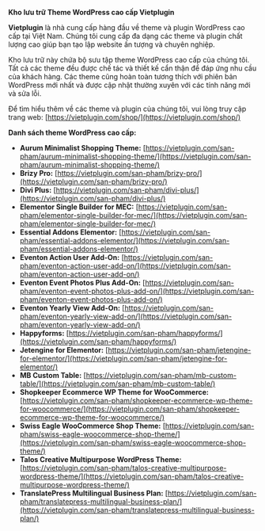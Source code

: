 **Kho lưu trữ Theme WordPress cao cấp Vietplugin**

**Vietplugin** là nhà cung cấp hàng đầu về theme và plugin WordPress cao cấp tại Việt Nam. Chúng tôi cung cấp đa dạng các theme và plugin chất lượng cao giúp bạn tạo lập website ấn tượng và chuyên nghiệp.

Kho lưu trữ này chứa bộ sưu tập theme WordPress cao cấp của chúng tôi. Tất cả các theme đều được chế tác và thiết kế cẩn thận để đáp ứng nhu cầu của khách hàng. Các theme cũng hoàn toàn tương thích với phiên bản WordPress mới nhất và được cập nhật thường xuyên với các tính năng mới và sửa lỗi.

Để tìm hiểu thêm về các theme và plugin của chúng tôi, vui lòng truy cập trang web: [https://vietplugin.com/shop/](https://vietplugin.com/shop/)

**Danh sách theme WordPress cao cấp:**

* **Aurum Minimalist Shopping Theme:** [https://vietplugin.com/san-pham/aurum-minimalist-shopping-theme/](https://vietplugin.com/san-pham/aurum-minimalist-shopping-theme/)
* **Brizy Pro:** [https://vietplugin.com/san-pham/brizy-pro/](https://vietplugin.com/san-pham/brizy-pro/)
* **Divi Plus:** [https://vietplugin.com/san-pham/divi-plus/](https://vietplugin.com/san-pham/divi-plus/)
* **Elementor Single Builder for MEC:** [https://vietplugin.com/san-pham/elementor-single-builder-for-mec/](https://vietplugin.com/san-pham/elementor-single-builder-for-mec/)
* **Essential Addons Elementor:** [https://vietplugin.com/san-pham/essential-addons-elementor/](https://vietplugin.com/san-pham/essential-addons-elementor/)
* **Eventon Action User Add-On:** [https://vietplugin.com/san-pham/eventon-action-user-add-on/](https://vietplugin.com/san-pham/eventon-action-user-add-on/)
* **Eventon Event Photos Plus Add-On:** [https://vietplugin.com/san-pham/eventon-event-photos-plus-add-on/](https://vietplugin.com/san-pham/eventon-event-photos-plus-add-on/)
* **Eventon Yearly View Add-On:** [https://vietplugin.com/san-pham/eventon-yearly-view-add-on/](https://vietplugin.com/san-pham/eventon-yearly-view-add-on/)
* **Happyforms:** [https://vietplugin.com/san-pham/happyforms/](https://vietplugin.com/san-pham/happyforms/)
* **Jetengine for Elementor:** [https://vietplugin.com/san-pham/jetengine-for-elementor/](https://vietplugin.com/san-pham/jetengine-for-elementor/)
* **MB Custom Table:** [https://vietplugin.com/san-pham/mb-custom-table/](https://vietplugin.com/san-pham/mb-custom-table/)
* **Shopkeeper Ecommerce WP Theme for WooCommerce:** [https://vietplugin.com/san-pham/shopkeeper-ecommerce-wp-theme-for-woocommerce/](https://vietplugin.com/san-pham/shopkeeper-ecommerce-wp-theme-for-woocommerce/)
* **Swiss Eagle WooCommerce Shop Theme:** [https://vietplugin.com/san-pham/swiss-eagle-woocommerce-shop-theme/](https://vietplugin.com/san-pham/swiss-eagle-woocommerce-shop-theme/)
* **Talos Creative Multipurpose WordPress Theme:** [https://vietplugin.com/san-pham/talos-creative-multipurpose-wordpress-theme/](https://vietplugin.com/san-pham/talos-creative-multipurpose-wordpress-theme/)
* **TranslatePress Multilingual Business Plan:** [https://vietplugin.com/san-pham/translatepress-multilingual-business-plan/](https://vietplugin.com/san-pham/translatepress-multilingual-business-plan/)